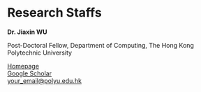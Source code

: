# Research Staffs

**Dr. Jiaxin WU**

Post-Doctoral Fellow, Department of Computing, The Hong Kong Polytechnic University

[Homepage](https://jiaxinwu.weebly.com/)<br>
[Google Scholar](https://scholar.google.com.hk/citations?user=PRjnSUwAAAAJ)<br>
[your_email@polyu.edu.hk](mailto:email@polyu.edu.hk)<br>